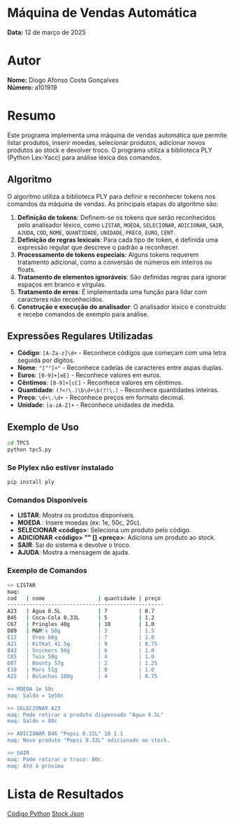 # Máquina de Vendas Automática

**Data:** 12 de março de 2025

# Autor

**Nome:** Diogo Afonso Costa Gonçalves  
**Número:** a101919  

# Resumo

Este programa implementa uma máquina de vendas automática que permite listar produtos, inserir moedas, selecionar produtos, adicionar novos produtos ao stock e devolver troco. O programa utiliza a biblioteca PLY (Python Lex-Yacc) para análise léxica dos comandos.

## Algoritmo

O algoritmo utiliza a biblioteca PLY para definir e reconhecer tokens nos comandos da máquina de vendas. As principais etapas do algoritmo são:

1. **Definição de tokens**: Definem-se os tokens que serão reconhecidos pelo analisador léxico, como `LISTAR`, `MOEDA`, `SELECIONAR`, `ADICIONAR`, `SAIR`, `AJUDA`, `COD`, `NOME`, `QUANTIDADE`, `UNIDADE`, `PRECO`, `EURO`, `CENT`.
2. **Definição de regras lexicais**: Para cada tipo de token, é definida uma expressão regular que descreve o padrão a reconhecer.
3. **Processamento de tokens especiais**: Alguns tokens requerem tratamento adicional, como a conversão de números em inteiros ou floats.
4. **Tratamento de elementos ignoráveis**: São definidas regras para ignorar espaços em branco e vírgulas.
5. **Tratamento de erros**: É implementada uma função para lidar com caracteres não reconhecidos.
6. **Construção e execução do analisador**: O analisador léxico é construído e recebe comandos de exemplo para análise.

## Expressões Regulares Utilizadas

- **Código**: `[A-Za-z]\d+` - Reconhece códigos que começam com uma letra seguida por dígitos.
- **Nome**: `"[^"]+"` - Reconhece cadeias de caracteres entre aspas duplas.
- **Euros**: `[0-9]+[eE]` - Reconhece valores em euros.
- **Cêntimos**: `[0-9]+[cC]` - Reconhece valores em cêntimos.
- **Quantidade**: `(?<!\.)\b\d+\b(?!\.)` - Reconhece quantidades inteiras.
- **Preço**: `\d+\.\d+` - Reconhece preços em formato decimal.
- **Unidade**: `[a-zA-Z]+` - Reconhece unidades de medida.

## Exemplo de Uso

```bash
cd TPC5
python tpc5.py
```

### Se Plylex não estiver instalado

```bash
pip install ply
```

### Comandos Disponíveis

- **LISTAR**: Mostra os produtos disponíveis.
- **MOEDA <valores>**: Insere moedas (ex: 1e, 50c, 20c).
- **SELECIONAR <código>**: Seleciona um produto pelo código.
- **ADICIONAR <código> "<nome>" <quantidade> [<unidade>] <preço>**: Adiciona um produto ao stock.
- **SAIR**: Sai do sistema e devolve o troco.
- **AJUDA**: Mostra a mensagem de ajuda.

### Exemplo de Comandos

```bash
>> LISTAR
maq:
cod   | nome                 | quantidade | preço
--------------------------------------------------
A23   | Água 0.5L            | 7          | 0.7  
B45   | Coca-Cola 0.33L      | 5          | 1.2  
C67   | Pringles 40g         | 10         | 1.0  
D89   | M&M's 50g            | 3          | 1.5  
E12   | Oreo 66g             | 7          | 2.0  
A21   | KitKat 41.5g         | 9          | 0.75 
B43   | Snickers 50g         | 6          | 1.0  
C65   | Twix 50g             | 4          | 1.0  
D87   | Bounty 57g           | 2          | 1.25 
E10   | Mars 51g             | 8          | 1.0  
A22   | Bolachas 100g        | 4          | 0.75 

>> MOEDA 1e 50c
maq: Saldo = 1e50c

>> SELECIONAR A23
maq: Pode retirar o produto dispensado "Água 0.5L"
maq: Saldo = 80c

>> ADICIONAR B46 "Pepsi 0.33L" 10 1.1
maq: Novo produto "Pepsi 0.33L" adicionado ao stock.

>> SAIR
maq: Pode retirar o troco: 80c.
maq: Até à próxima
```

# Lista de Resultados
[Código Python](tpc5.py)
[Stock Json](stock.json)